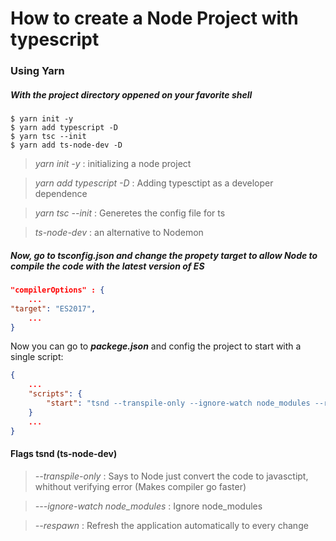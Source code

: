 # How to create a Node Project with typescript

### Using Yarn

##### With the project directory oppened on your favorite shell

```console
$ yarn init -y
$ yarn add typescript -D
$ yarn tsc --init
$ yarn add ts-node-dev -D
```

> _yarn init -y_ : initializing a node project

> _yarn add typescript -D_ : Adding typesctipt as a developer dependence

> _yarn tsc --init_ : Generetes the config file for ts

> _ts-node-dev_ : an alternative to Nodemon

##### Now, go to **_tsconfig.json_** and change the propety **_target_** to allow Node to compile the code with the latest version of _ES_

```json
"compilerOptions" : {
    ...
"target": "ES2017",
    ...
}
```

Now you can go to **_packege.json_** and config the project to start with a single script:

```json
{
    ...
    "scripts": {
        "start": "tsnd --transpile-only --ignore-watch node_modules --respawn src/rootFileName.ts"
    }
    ...
}
```

#### Flags tsnd (ts-node-dev)

> _--transpile-only_ : Says to Node just convert the code to javasctipt, whithout verifying error (Makes compiler go faster)

> _---ignore-watch node_modules_ : Ignore node_modules

> _--respawn_ : Refresh the application automatically to every change
